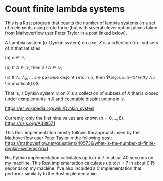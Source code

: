 # Count finite lambda systems

This is a Rust program that counts the number of lambda systems on a set of $n$ elements using brute force (but with several clever optimizations taken from Mathoverflow user Peter Taylor in a post linked below).

A Lambda system (or Dynkin system) on a set $X$ is a collection $\mathcal{D}$ of subsets of $X$ that satisfies

(a) $\varnothing \in \mathcal{D}$,  

(b) If $A \in \mathcal{D}$, then $X \setminus A \in \mathcal{D}$,

(c) If $A_1, A_2, \ldots$ are pairwise disjoint sets in $\mathcal{D}$, then $\bigcup_{i=1}^\infty A_i \in \mathcal{D}$.  

That is, a Dynkin system $\mathcal D$ on $X$ is a collection of subsets of $X$ that is closed under complements in $X$ and countable disjoint unions in $\mathcal D$.

<https://en.wikipedia.org/wiki/Dynkin_system>

Currently, only the first nine values are known ($n=0,...,8$).
<https://oeis.org/A380571>

This Rust implementation mostly follows the approach used by the Mathoverflow user Peter Taylor
in the following post:
<https://mathoverflow.net/questions/405736/what-is-the-number-of-finite-dynkin-systems?rq=1>

His Python implementation calculates up to $n=7$ in about 40 seconds on my machine. This
Rust implementation calculates up to $n=7$ in about 0.15 seconds on my machine. I've also included a C implementation that performs similarly to the Rust implementation.

